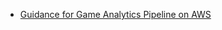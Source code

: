 
- [Guidance for Game Analytics Pipeline on AWS](https://aws.amazon.com/ko/solutions/guidance/game-analytics-pipeline-on-aws/?did=fs_card&trk=fs_card)